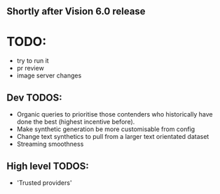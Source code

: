 ## Shortly after Vision 6.0 release

# TODO:

- try to run it
- pr review
- image server changes

## Dev TODOS:

- Organic queries to prioritise those contenders who historically have done the best (highest incentive before).
- Make synthetic generation be more customisable from config
- Change text synthetics to pull from a larger text orientated dataset
- Streaming smoothness

## High level TODOS:

- 'Trusted providers'
